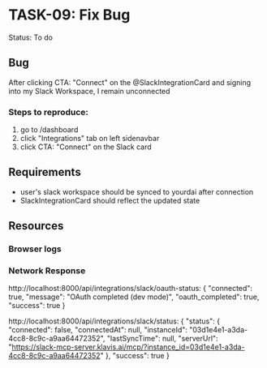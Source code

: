 # TASK-09: Fix Bug
Status: To do

## Bug
After clicking CTA: "Connect" on the @SlackIntegrationCard and signing into my Slack Workspace, I remain unconnected

### Steps to reproduce:
1. go to /dashboard
2. click "Integrations" tab on left sidenavbar
3. click CTA: "Connect" on the Slack card

## Requirements
- user's slack workspace should be synced to yourdai after connection
- SlackIntegrationCard should reflect the updated state 

## Resources
### Browser logs


### Network Response
http://localhost:8000/api/integrations/slack/oauth-status: {
  "connected": true,
  "message": "OAuth completed (dev mode)",
  "oauth_completed": true,
  "success": true
}

http://localhost:8000/api/integrations/slack/status: {
  "status": {
    "connected": false,
    "connectedAt": null,
    "instanceId": "03d1e4e1-a3da-4cc8-8c9c-a9aa64472352",
    "lastSyncTime": null,
    "serverUrl": "https://slack-mcp-server.klavis.ai/mcp/?instance_id=03d1e4e1-a3da-4cc8-8c9c-a9aa64472352"
  },
  "success": true
}


